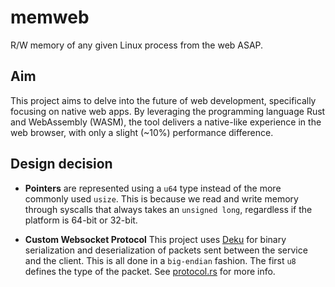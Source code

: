 # memweb
R/W memory of any given Linux process from the web ASAP.

## Aim
This project aims to delve into the future of web development, specifically focusing on native web apps. By leveraging the programming language Rust and WebAssembly (WASM), the tool delivers a native-like experience in the web browser, with only a slight (~10%) performance difference.

## Design decision
* **Pointers** are represented using a `u64` type instead of the more commonly used `usize`. This is because we read and write memory through syscalls that always takes an `unsigned long`, regardless if the platform is 64-bit or 32-bit.

* **Custom Websocket Protocol** This project uses [Deku](https://github.com/sharksforarms/deku) for binary serialization and deserialization of packets sent between the service and the client. This is all done in a `big-endian` fashion. The first `u8` defines the type of the packet. See [protocol.rs](/shared/src/protocol.rs) for more info. 

